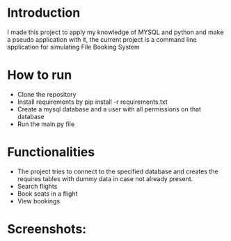 # Introduction

I made this project to apply my knowledge of MYSQL and python and make a pseudo application with it, the current project is a command line application for
simulating File Booking System

# How to run
- Clone the repository
- Install requirements by pip install -r requirements.txt
- Create a mysql database and a user with all permissions on that database
- Run the main.py file

# Functionalities
- The project tries to connect to the specified database and creates the requires tables with dummy data in case not already present.
- Search flights
- Book seats in a flight
- View bookings

# Screenshots: 
